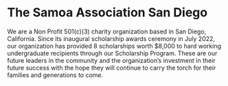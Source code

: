 # The Samoa Association San Diego

We are a Non Profit 501(c)(3) charity organization based in San Diego, California. Since its inaugural scholarship awards ceremony in July 2022, our organization has provided 8 scholarships worth $8,000 to hard working undergraduate recipients through our Scholarship Program. These are our future leaders in the community and the organization’s investment in their future success with the hope they will continue to carry the torch for their families and generations to come.
